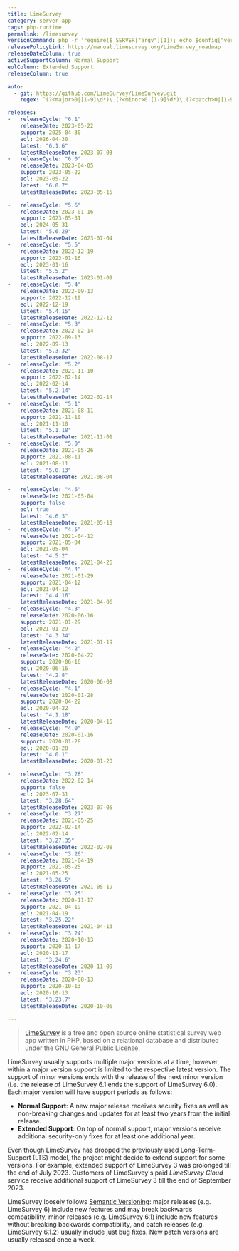 ```yaml
---
title: LimeSurvey
category: server-app
tags: php-runtime
permalink: /limesurvey
versionCommand: php -r 'require($_SERVER["argv"][1]); echo $config["versionnumber"]."\n";' -- "$WEBROOT/application/config/version.php"
releasePolicyLink: https://manual.limesurvey.org/LimeSurvey_roadmap
releaseDateColumn: true
activeSupportColumn: Normal Support
eolColumn: Extended Support
releaseColumn: true

auto:
  - git: https://github.com/LimeSurvey/LimeSurvey.git
    regex: ^(?<major>0|[1-9]\d*)\.(?<minor>0|[1-9]\d*)\.(?<patch>0|[1-9]\d*)(?:\+(?<build>\d+))?$

releases:
-   releaseCycle: "6.1"
    releaseDate: 2023-05-22
    support: 2025-04-30
    eol: 2026-04-30
    latest: "6.1.6"
    latestReleaseDate: 2023-07-03
-   releaseCycle: "6.0"
    releaseDate: 2023-04-05
    support: 2023-05-22
    eol: 2023-05-22
    latest: "6.0.7"
    latestReleaseDate: 2023-05-15

-   releaseCycle: "5.6"
    releaseDate: 2023-01-16
    support: 2023-05-31
    eol: 2024-05-31
    latest: "5.6.29"
    latestReleaseDate: 2023-07-04
-   releaseCycle: "5.5"
    releaseDate: 2022-12-19
    support: 2023-01-16
    eol: 2023-01-16
    latest: "5.5.2"
    latestReleaseDate: 2023-01-09
-   releaseCycle: "5.4"
    releaseDate: 2022-09-13
    support: 2022-12-19
    eol: 2022-12-19
    latest: "5.4.15"
    latestReleaseDate: 2022-12-12
-   releaseCycle: "5.3"
    releaseDate: 2022-02-14
    support: 2022-09-13
    eol: 2022-09-13
    latest: "5.3.32"
    latestReleaseDate: 2022-08-17
-   releaseCycle: "5.2"
    releaseDate: 2021-11-10
    support: 2022-02-14
    eol: 2022-02-14
    latest: "5.2.14"
    latestReleaseDate: 2022-02-14
-   releaseCycle: "5.1"
    releaseDate: 2021-08-11
    support: 2021-11-10
    eol: 2021-11-10
    latest: "5.1.18"
    latestReleaseDate: 2021-11-01
-   releaseCycle: "5.0"
    releaseDate: 2021-05-26
    support: 2021-08-11
    eol: 2021-08-11
    latest: "5.0.13"
    latestReleaseDate: 2021-08-04

-   releaseCycle: "4.6"
    releaseDate: 2021-05-04
    support: false
    eol: true
    latest: "4.6.3"
    latestReleaseDate: 2021-05-18
-   releaseCycle: "4.5"
    releaseDate: 2021-04-12
    support: 2021-05-04
    eol: 2021-05-04
    latest: "4.5.2"
    latestReleaseDate: 2021-04-26
-   releaseCycle: "4.4"
    releaseDate: 2021-01-29
    support: 2021-04-12
    eol: 2021-04-12
    latest: "4.4.16"
    latestReleaseDate: 2021-04-06
-   releaseCycle: "4.3"
    releaseDate: 2020-06-16
    support: 2021-01-29
    eol: 2021-01-29
    latest: "4.3.34"
    latestReleaseDate: 2021-01-19
-   releaseCycle: "4.2"
    releaseDate: 2020-04-22
    support: 2020-06-16
    eol: 2020-06-16
    latest: "4.2.8"
    latestReleaseDate: 2020-06-08
-   releaseCycle: "4.1"
    releaseDate: 2020-01-28
    support: 2020-04-22
    eol: 2020-04-22
    latest: "4.1.18"
    latestReleaseDate: 2020-04-16
-   releaseCycle: "4.0"
    releaseDate: 2020-01-16
    support: 2020-01-28
    eol: 2020-01-28
    latest: "4.0.1"
    latestReleaseDate: 2020-01-20

-   releaseCycle: "3.28"
    releaseDate: 2022-02-14
    support: false
    eol: 2023-07-31
    latest: "3.28.64"
    latestReleaseDate: 2023-07-05
-   releaseCycle: "3.27"
    releaseDate: 2021-05-25
    support: 2022-02-14
    eol: 2022-02-14
    latest: "3.27.35"
    latestReleaseDate: 2022-02-08
-   releaseCycle: "3.26"
    releaseDate: 2021-04-19
    support: 2021-05-25
    eol: 2021-05-25
    latest: "3.26.5"
    latestReleaseDate: 2021-05-19
-   releaseCycle: "3.25"
    releaseDate: 2020-11-17
    support: 2021-04-19
    eol: 2021-04-19
    latest: "3.25.22"
    latestReleaseDate: 2021-04-13
-   releaseCycle: "3.24"
    releaseDate: 2020-10-13
    support: 2020-11-17
    eol: 2020-11-17
    latest: "3.24.6"
    latestReleaseDate: 2020-11-09
-   releaseCycle: "3.23"
    releaseDate: 2020-08-13
    support: 2020-10-13
    eol: 2020-10-13
    latest: "3.23.7"
    latestReleaseDate: 2020-10-06

---
```


> [LimeSurvey](https://www.limesurvey.org/) is a free and open source online statistical survey web app written in PHP, based on a relational database and distributed under the GNU General Public License.

LimeSurvey usually supports multiple major versions at a time, however, within a major version support is limited to the respective latest version. The support of minor versions ends with the release of the next minor version (i.e. the release of LimeSurvey 6.1 ends the support of LimeSurvey 6.0). Each major version will have support periods as follows:

- **Normal Support**: A new major release receives security fixes as well as non-breaking changes and updates for at least two years from the initial release.
- **Extended Support**: On top of normal support, major versions receive additional security-only fixes for at least one additional year.

Even though LimeSurvey has dropped the previously used Long-Term-Support (LTS) model, the project might decide to extend support for some versions. For example, extended support of LimeSurvey 3 was prolonged till the end of July 2023. Customers of LimeSurvey's paid *LimeSurvey Cloud* service receive additional support of LimeSurvey 3 till the end of September 2023.

LimeSurvey loosely follows [Semantic Versioning](https://semver.org): major releases (e.g. LimeSurvey 6) include new features and may break backwards compatibility, minor releases (e.g. LimeSurvey 6.1) include new features without breaking backwards compatibility, and patch releases (e.g. LimeSurvey 6.1.2) usually include just bug fixes. New patch versions are usually released once a week.
